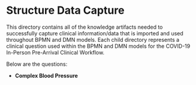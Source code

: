 # Structure Data Capture

This directory contains all of the knowledge artifacts needed to successfully capture clinical information/data that is imported and used throughout BPMN and DMN models. Each child directory represents a clinical question used within the BPMN and DMN models for the COVID-19 In-Person Pre-Arrival Clinical Workflow.

Below are the questions:

+ **Complex Blood Pressure**
